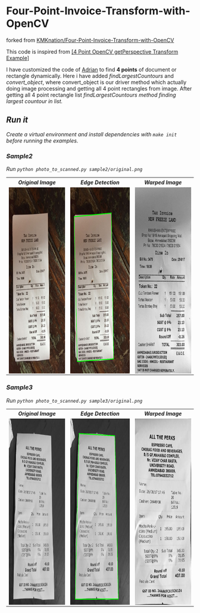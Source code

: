 # Four-Point-Invoice-Transform-with-OpenCV

forked from [KMKnation/Four-Point-Invoice-Transform-with-OpenCV](https://github.com/KMKnation/Four-Point-Invoice-Transform-with-OpenCV)

This code is inspired from <a href="https://www.pyimagesearch.com/2014/08/25/4-point-opencv-getperspective-transform-example/">[4 Point OpenCV getPerspective Transform Example]</a>

I have customized the code of <a href="https://twitter.com/PyImageSearch">Adrian</a> to find <b>4 points</b> of document or rectangle dynamically. Here i have added <I>findLargestCountours</I> and <I>convert_object</I>, where convert_object is our driver method which actually doing image processing and getting all 4 point rectangles from image. After getting all 4 point rectangle list <I>findLargestCountours<I> method finding  largest countour in list.

## Run it ##
Create a virtual environment and install dependencies with `make init`
before running the examples.

### Sample2 ###

Run `python photo_to_scanned.py sample2/original.png`

<Table>
    <tr>
        <th>Original Image</th>
        <th>Edge Detection</th>
        <th>Warped Image</th>
    </tr>
    <tr>
        <td><img src="https://raw.githubusercontent.com/FrancescElies/Four-Point-Invoice-Transform-with-OpenCV/master/sample2/original.png" alt="original" width="400" height="500" align="middle"/></td>
        <td><img src="https://raw.githubusercontent.com/FrancescElies/Four-Point-Invoice-Transform-with-OpenCV/master/sample2/screen.png" alt="Screen" width="400" height="500" align="middle"/></td>
        <td><img src="https://raw.githubusercontent.com/FrancescElies/Four-Point-Invoice-Transform-with-OpenCV/master/sample2/original-scanned.png" alt="Warped" width="400" height="500" align="middle"/></td>
    </tr>
</Table>

### Sample3 ###
Run `python photo_to_scanned.py sample3/original.png`

<Table>
    <tr>
        <th>Original Image</th>
        <th>Edge Detection</th>
        <th>Warped Image</th>
    </tr>
     <tr>
        <td><img src="https://raw.githubusercontent.com/FrancescElies/Four-Point-Invoice-Transform-with-OpenCV/master/sample3/original.png" alt="original" width="400" height="500" align="middle"/></td>
        <td><img src="https://raw.githubusercontent.com/FrancescElies/Four-Point-Invoice-Transform-with-OpenCV/master/sample3/screen.png" alt="Screen" width="400" height="500" align="middle"/></td>
        <td><img src="https://raw.githubusercontent.com/FrancescElies/Four-Point-Invoice-Transform-with-OpenCV/master/sample3/original-scanned.png" alt="Warped" width="400" height="500" align="middle"/></td>
    </tr>
</Table>
